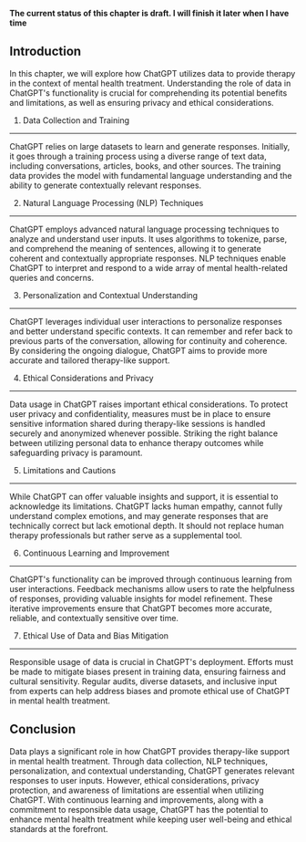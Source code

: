 **The current status of this chapter is draft. I will finish it later when I have time**

Introduction
------------

In this chapter, we will explore how ChatGPT utilizes data to provide therapy in the context of mental health treatment. Understanding the role of data in ChatGPT's functionality is crucial for comprehending its potential benefits and limitations, as well as ensuring privacy and ethical considerations.

1. Data Collection and Training
-------------------------------

ChatGPT relies on large datasets to learn and generate responses. Initially, it goes through a training process using a diverse range of text data, including conversations, articles, books, and other sources. The training data provides the model with fundamental language understanding and the ability to generate contextually relevant responses.

2. Natural Language Processing (NLP) Techniques
-----------------------------------------------

ChatGPT employs advanced natural language processing techniques to analyze and understand user inputs. It uses algorithms to tokenize, parse, and comprehend the meaning of sentences, allowing it to generate coherent and contextually appropriate responses. NLP techniques enable ChatGPT to interpret and respond to a wide array of mental health-related queries and concerns.

3. Personalization and Contextual Understanding
-----------------------------------------------

ChatGPT leverages individual user interactions to personalize responses and better understand specific contexts. It can remember and refer back to previous parts of the conversation, allowing for continuity and coherence. By considering the ongoing dialogue, ChatGPT aims to provide more accurate and tailored therapy-like support.

4. Ethical Considerations and Privacy
-------------------------------------

Data usage in ChatGPT raises important ethical considerations. To protect user privacy and confidentiality, measures must be in place to ensure sensitive information shared during therapy-like sessions is handled securely and anonymized whenever possible. Striking the right balance between utilizing personal data to enhance therapy outcomes while safeguarding privacy is paramount.

5. Limitations and Cautions
---------------------------

While ChatGPT can offer valuable insights and support, it is essential to acknowledge its limitations. ChatGPT lacks human empathy, cannot fully understand complex emotions, and may generate responses that are technically correct but lack emotional depth. It should not replace human therapy professionals but rather serve as a supplemental tool.

6. Continuous Learning and Improvement
--------------------------------------

ChatGPT's functionality can be improved through continuous learning from user interactions. Feedback mechanisms allow users to rate the helpfulness of responses, providing valuable insights for model refinement. These iterative improvements ensure that ChatGPT becomes more accurate, reliable, and contextually sensitive over time.

7. Ethical Use of Data and Bias Mitigation
------------------------------------------

Responsible usage of data is crucial in ChatGPT's deployment. Efforts must be made to mitigate biases present in training data, ensuring fairness and cultural sensitivity. Regular audits, diverse datasets, and inclusive input from experts can help address biases and promote ethical use of ChatGPT in mental health treatment.

Conclusion
----------

Data plays a significant role in how ChatGPT provides therapy-like support in mental health treatment. Through data collection, NLP techniques, personalization, and contextual understanding, ChatGPT generates relevant responses to user inputs. However, ethical considerations, privacy protection, and awareness of limitations are essential when utilizing ChatGPT. With continuous learning and improvements, along with a commitment to responsible data usage, ChatGPT has the potential to enhance mental health treatment while keeping user well-being and ethical standards at the forefront.
